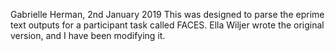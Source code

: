 Gabrielle Herman, 2nd January 2019
This was designed to parse the eprime text outputs for a participant task called FACES. Ella Wiljer wrote the original version, and I have been modifying it. 
